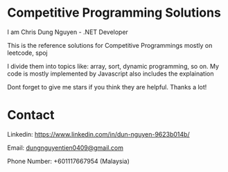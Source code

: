# Competitive Programming Solutions
I am Chris Dung Nguyen - .NET Developer

This is the reference solutions for Competitive Programmings mostly on leetcode, spoj

I divide them into topics like: array, sort, dynamic programming, so on.
My code is mostly implemented by Javascript also includes the explaination

Dont forget to give me stars if you think they are helpful.
Thanks a lot!

# Contact
Linkedin: https://www.linkedin.com/in/dun-nguyen-9623b014b/

Email: dungnguyentien0409@gmail.com

Phone Number: +601117667954 (Malaysia)
